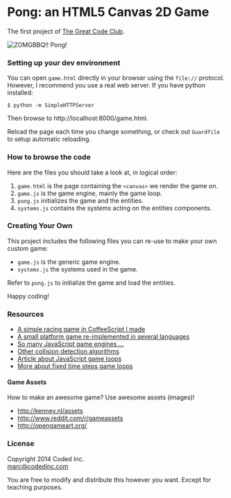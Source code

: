 # Pong: an HTML5 Canvas 2D Game

The first project of [The Great Code Club](http://www.greatcodeclub.com/).

![ZOMGBBQ!! Pong!](https://raw2.github.com/codedinc/pong/master/preview.png)

### Setting up your dev environment

You can open `game.html` directly in your browser using the `file://` protocol. However, I recommend you use a real web server. If you have python installed:

    $ python -m SimpleHTTPServer

Then browse to http://localhost:8000/game.html.

Reload the page each time you change something, or check out `Guardfile` to setup automatic reloading.

### How to browse the code

Here are the files you should take a look at, in logical order:

1. `game.html` is the page containing the `<canvas>` we render the game on.
2. `game.js` is the game engine, mainly the game loop.
3. `pong.js` initializes the game and the entities.
6. `systems.js` contains the systems acting on the entities components.

### Creating Your Own

This project includes the following files you can re-use to make your own custom game:

- `game.js` is the generic game engine.
- `systems.js` the systems used in the game.

Refer to `pong.js` to initialize the game and load the entities.

Happy coding!

### Resources

- [A simple racing game in CoffeeScript I made](http://macournoyer.com/game/)
- [A small platform game re-implemented in several languages](https://github.com/alejolp/grounded)
- [So many JavaScript game engines ...](http://html5gameengine.com/)
- [Other collision detection algorithms](http://devmag.org.za/2009/04/13/basic-collision-detection-in-2d-part-1/)
- [Article about JavaScript game loops](http://nokarma.org/2011/02/02/javascript-game-development-the-game-loop/index.html)
- [More about fixed time steps game loops](http://www.flipcode.com/archives/Main_Loop_with_Fixed_Time_Steps.shtml)

#### Game Assets

How to make an awesome game? Use awesome assets (images)!

- http://kenney.nl/assets
- http://www.reddit.com/r/gameassets
- http://opengameart.org/

### License

Copyright 2014 Coded Inc.  
marc@codedinc.com

You are free to modify and distribute this however you want. Except for teaching purposes.
